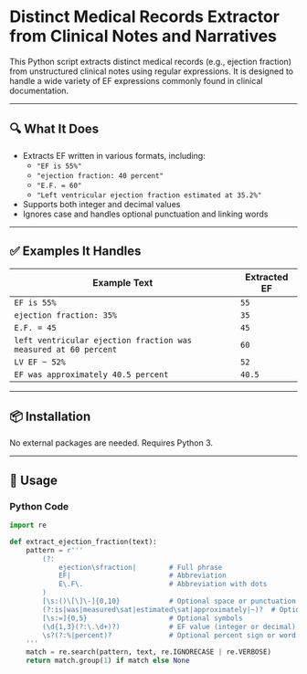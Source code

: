 # Distinct Medical Records Extractor from Clinical Notes and Narratives

This Python script extracts distinct medical records (e.g., ejection fraction) from unstructured clinical notes using regular expressions. It is designed to handle a wide variety of EF expressions commonly found in clinical documentation.

---

## 🔍 What It Does

- Extracts EF written in various formats, including:
  - `"EF is 55%"`
  - `"ejection fraction: 40 percent"`
  - `"E.F. = 60"`
  - `"Left ventricular ejection fraction estimated at 35.2%"`
- Supports both integer and decimal values
- Ignores case and handles optional punctuation and linking words

---

## ✅ Examples It Handles

| Example Text | Extracted EF |
|--------------|---------------|
| `EF is 55%` | `55` |
| `ejection fraction: 35%` | `35` |
| `E.F. = 45` | `45` |
| `left ventricular ejection fraction was measured at 60 percent` | `60` |
| `LV EF ~ 52%` | `52` |
| `EF was approximately 40.5 percent` | `40.5` |

---

## 📦 Installation

No external packages are needed. Requires Python 3.

---

## 🚀 Usage

### Python Code

```python
import re

def extract_ejection_fraction(text):
    pattern = r'''
        (?:
            ejection\sfraction|        # Full phrase
            EF|                        # Abbreviation
            E\.F\.                     # Abbreviation with dots
        )
        [\s:()\[\]\-]{0,10}            # Optional space or punctuation
        (?:is|was|measured\sat|estimated\sat|approximately|~)?  # Optional linking words
        [\s:=]{0,5}                    # Optional symbols
        (\d{1,3}(?:\.\d+)?)            # EF value (integer or decimal)
        \s?(?:%|percent)?              # Optional percent sign or word
    '''
    match = re.search(pattern, text, re.IGNORECASE | re.VERBOSE)
    return match.group(1) if match else None
